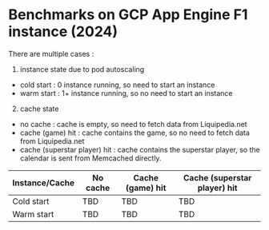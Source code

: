 # Benchmarks on GCP App Engine F1 instance (2024)

There are multiple cases :
1. instance state due to pod autoscaling
- cold start : 0 instance running, so need to start an instance
- warm start : 1+ instance running, so no need to start an instance
2. cache state
- no cache : cache is empty, so need to fetch data from Liquipedia.net
- cache (game) hit : cache contains the game, so no need to fetch data from Liquipedia.net
- cache (superstar player) hit : cache contains the superstar player, so the calendar is sent from Memcached directly.

Instance/Cache | No cache | Cache (game) hit | Cache (superstar player) hit
--- |----------|------------------| ---
Cold start | TBD      | TBD              | TBD
Warm start | TBD      | TBD              | TBD
